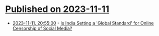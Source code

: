 # [Published on 2023-11-11](index.md)

* [2023-11-11, 20:55:00](https://tech.slashdot.org/story/23/11/11/0529248/is-india-setting-a-global-standard-for-online-censorship-of-social-media?utm_source=rss1.0mainlinkanon&utm_medium=feed) - [Is India Setting a 'Global Standard' for Online Censorship of Social Media?](https://tech.slashdot.org/story/23/11/11/0529248/is-india-setting-a-global-standard-for-online-censorship-of-social-media?utm_source=rss1.0mainlinkanon&utm_medium=feed)
